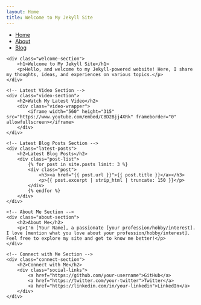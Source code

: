 ```yaml
---
layout: Home
title: Welcome to My Jekyll Site
---
```


<link rel="stylesheet" href="{{ '/sass/styles.css' | relative_url }}">

<div class="container">
    <!-- Menu -->
    <ul class="menu">
        <li><a href="/">Home</a></li>
        <li><a href="/about/">About</a></li>
        <li><a href="/blog/">Blog</a></li>
        <!-- Add additional menu items as needed -->
    </ul>

    <div class="welcome-section">
        <h1>Welcome to My Jekyll Site</h1>
        <p>Hello, and welcome to my Jekyll-powered website! Here, I share my thoughts, ideas, and experiences on various topics.</p>
    </div>

    <!-- Latest Video Section -->
    <div class="video-section">
        <h2>Watch My Latest Video</h2>
        <div class="video-wrapper">
            <iframe width="560" height="315" src="https://www.youtube.com/embed/CBD2Bjj4XRk" frameborder="0" allowfullscreen></iframe>
        </div>
    </div>

    <!-- Latest Blog Posts Section -->
    <div class="latest-posts">
        <h2>Latest Blog Posts</h2>
        <div class="post-list">
            {% for post in site.posts limit: 3 %}
            <div class="post">
                <h3><a href="{{ post.url }}">{{ post.title }}</a></h3>
                <p>{{ post.excerpt | strip_html | truncate: 150 }}</p>
            </div>
            {% endfor %}
        </div>
    </div>

    <!-- About Me Section -->
    <div class="about-section">
        <h2>About Me</h2>
        <p>I'm [Your Name], a passionate [your profession/hobby/interest]. I love [mention what you love about your profession/hobby/interest]. Feel free to explore my site and get to know me better!</p>
    </div>

    <!-- Connect with Me Section -->
    <div class="connect-section">
        <h2>Connect with Me</h2>
        <div class="social-links">
            <a href="https://github.com/your-username">GitHub</a>
            <a href="https://twitter.com/your-twitter">Twitter</a>
            <a href="https://linkedin.com/in/your-linkedin">LinkedIn</a>
        </div>
    </div>
</div>
